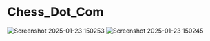 # Chess_Dot_Com 
![Screenshot 2025-01-23 150253](https://github.com/user-attachments/assets/f0be7c1b-ae99-4abb-a902-1e565cbf4b32)
![Screenshot 2025-01-23 150245](https://github.com/user-attachments/assets/c72baded-8f58-4c32-9276-9f5c7f05ffee)
